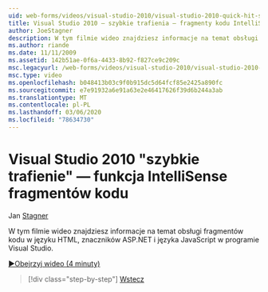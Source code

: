 ```yaml
---
uid: web-forms/videos/visual-studio-2010/visual-studio-2010-quick-hit-snippets-intellisense
title: Visual Studio 2010 — szybkie trafienia — fragmenty kodu IntelliSense | Microsoft Docs
author: JoeStagner
description: W tym filmie wideo znajdziesz informacje na temat obsługi fragmentów kodu w języku HTML, znaczników ASP.NET i języka JavaScript w programie Visual Studio.
ms.author: riande
ms.date: 11/11/2009
ms.assetid: 142b51ae-0f6a-4433-8b92-f827ce9c209c
msc.legacyurl: /web-forms/videos/visual-studio-2010/visual-studio-2010-quick-hit-snippets-intellisense
msc.type: video
ms.openlocfilehash: b048413b03c9f0b915dc5d64fcf85e2425a890fc
ms.sourcegitcommit: e7e91932a6e91a63e2e46417626f39d6b244a3ab
ms.translationtype: MT
ms.contentlocale: pl-PL
ms.lasthandoff: 03/06/2020
ms.locfileid: "78634730"
---
```

# <a name="visual-studio-2010-quick-hit---snippets-intellisense"></a>Visual Studio 2010 "szybkie trafienie" — funkcja IntelliSense fragmentów kodu

Jan [Stagner](https://github.com/JoeStagner)

W tym filmie wideo znajdziesz informacje na temat obsługi fragmentów kodu w języku HTML, znaczników ASP.NET i języka JavaScript w programie Visual Studio.

[&#9654;Obejrzyj wideo (4 minuty)](https://channel9.msdn.com/Blogs/ASP-NET-Site-Videos/visual-studio-2010-quick-hit-snippets-intellisense)

> [!div class="step-by-step"]
> [Wstecz](visual-studio-2010-quick-hit-websites-instead-of-web-projects.md)
